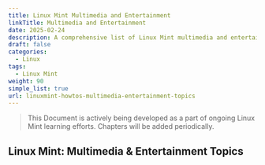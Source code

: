 ```yaml
---
title: Linux Mint Multimedia and Entertainment
linkTitle: Multimedia and Entertainment
date: 2025-02-24
description: A comprehensive list of Linux Mint multimedia and entertainment topics.
draft: false
categories:
  - Linux
tags:
  - Linux Mint
weight: 90
simple_list: true
url: linuxmint-howtos-multimedia-entertainment-topics
---
```


> This Document is actively being developed as a part of ongoing Linux Mint learning efforts. Chapters will be added periodically.

## Linux Mint: Multimedia & Entertainment Topics
